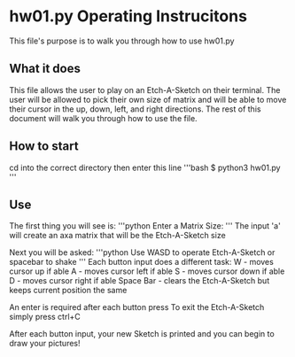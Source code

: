 # hw01.py Operating Instrucitons
This file's purpose is to walk you through how to use hw01.py

## What it does
This file allows the user to play on an Etch-A-Sketch on their terminal. The user will be allowed to pick their own size of matrix and will be able to move their cursor in the up, down, left, and right directions. The rest of this document will walk you through how to use the file.

## How to start
cd into the correct directory then enter this line
'''bash
$ python3 hw01.py
'''

## Use
The first thing you will see is:
'''python
Enter a Matrix Size:
'''
The input 'a' will create an axa matrix that will be the Etch-A-Sketch size

Next you will be asked:
'''python
Use WASD to operate Etch-A-Sketch or spacebar to shake 
'''
Each button input does a different task:
W - moves cursor up if able
A - moves cursor left if able
S - moves cursor down if able
D - moves cursor right if able
Space Bar - clears the Etch-A-Sketch but keeps current position the same

An enter is required after each button press
To exit the Etch-A-Sketch simply press ctrl+C

After each button input, your new Sketch is printed and you can begin to draw your pictures!
